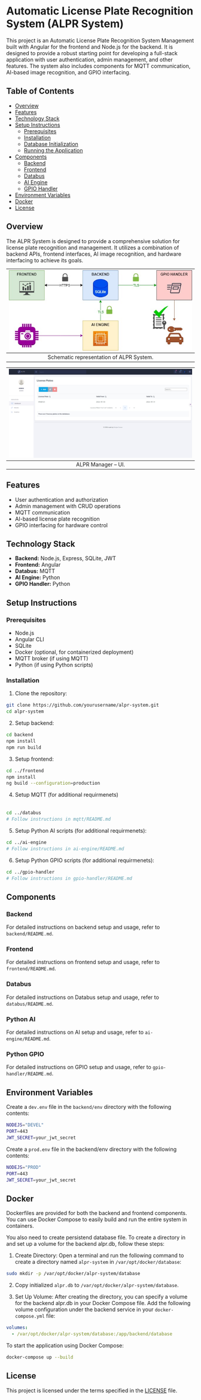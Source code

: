 # Automatic License Plate Recognition System (ALPR System)

This project is an Automatic License Plate Recognition System Management built with Angular for the frontend and Node.js for the backend. It is designed to provide a robust starting point for developing a full-stack application with user authentication, admin management, and other features. The system also includes components for MQTT communication, AI-based image recognition, and GPIO interfacing.

## Table of Contents

- [Overview](#overview)
- [Features](#features)
- [Technology Stack](#technology-stack)
- [Setup Instructions](#setup-instructions)
  - [Prerequisites](#prerequisites)
  - [Installation](#installation)
  - [Database Initialization](#database-initialization)
  - [Running the Application](#running-the-application)
- [Components](#components)
  - [Backend](#backend)
  - [Frontend](#frontend)
  - [Databus](#databus)
  - [AI Engine](#ai-engine)
  - [GPIO Handler](#gpio-handler)
- [Environment Variables](#environment-variables)
- [Docker](#docker)
- [License](#license)

## Overview

The ALPR System is designed to provide a comprehensive solution for license plate recognition and management. It utilizes a combination of backend APIs, frontend interfaces, AI image recognition, and hardware interfacing to achieve its goals.

| ![](/docs/img/system-schematic.jpeg) |
|:--:| 
| Schematic representation of ALPR System. |


| ![](/docs/img/frontend-dashboard.jpeg) |
|:--:| 
| ALPR Manager – UI. |

## Features <a id='features'></a>

- User authentication and authorization
- Admin management with CRUD operations
- MQTT communication
- AI-based license plate recognition
- GPIO interfacing for hardware control

## Technology Stack <a id='technology-stack'></a>

- **Backend:** Node.js, Express, SQLite, JWT
- **Frontend:** Angular
- **Databus:** MQTT
- **AI Engine:** Python
- **GPIO Handler:** Python

## Setup Instructions <a id='setup-instructions'></a>

### Prerequisites

- Node.js
- Angular CLI
- SQLite
- Docker (optional, for containerized deployment)
- MQTT broker (if using MQTT)
- Python (if using Python scripts)

### Installation <a id='installation'></a>

1. Clone the repository:

```bash
git clone https://github.com/yourusername/alpr-system.git
cd alpr-system
```

2. Setup backend:

```bash
cd backend
npm install
npm run build
```

3. Setup frontend:

```bash
cd ../frontend
npm install
ng build --configuration=production
```

4. Setup MQTT (for additional requirmenets)
```bash

cd ../databus
# Follow instructions in mqtt/README.md
```

5. Setup Python AI scripts (for additional requirmenets):

```bash
cd ../ai-engine
# Follow instructions in ai-engine/README.md
```

6. Setup Python GPIO scripts (for additional requirmenets):

```bash
cd ../gpio-handler
# Follow instructions in gpio-handler/README.md
```

## Components <a id='components'></a>

### Backend <a id='backend'></a>
For detailed instructions on backend setup and usage, refer to `backend/README.md`.

### Frontend <a id='frontend'></a>
For detailed instructions on frontend setup and usage, refer to `frontend/README.md`.

### Databus <a id='databus'></a>
For detailed instructions on Databus setup and usage, refer to `databus/README.md`.

### Python AI <a id='ai-engine'></a>
For detailed instructions on AI setup and usage, refer to `ai-engine/README.md`.

### Python GPIO <a id='gpio-handler'></a>
For detailed instructions on GPIO setup and usage, refer to `gpio-handler/README.md`.

## Environment Variables <a id='environment-variables'></a>

Create a `dev.env` file in the `backend/env` directory with the following contents:

```bash
NODEJS="DEVEL"
PORT=443
JWT_SECRET=your_jwt_secret
```

Create a `prod.env` file in the backend/env directory with the following contents:

```bash
NODEJS="PROD"
PORT=443
JWT_SECRET=your_jwt_secret
```

## Docker <a id='docker'></a>
Dockerfiles are provided for both the backend and frontend components. You can use Docker Compose to easily build and run the entire system in containers.

You also need to create persistend database file. To create a directory in and set up a volume for the backend alpr.db, follow these steps:

1. Create Directory: Open a terminal and run the following command to create a directory named `alpr-system` in `/var/opt/docker/database`:
```bash
sudo mkdir -p /var/opt/docker/alpr-system/database
```
2. Copy initialized `alpr.db` to `/var/opt/docker/alpr-system/database`.

3. Set Up Volume: After creating the directory, you can specify a volume for the backend alpr.db in your Docker Compose file. Add the following volume configuration under the backend service in your `docker-compose.yml` file:
```yaml
volumes:
  - /var/opt/docker/alpr-system/database:/app/backend/database
```


To start the application using Docker Compose:

```bash
docker-compose up --build
```
## License <a id='license'></a>

This project is licensed under the terms specified in the [LICENSE](../LICENSE) file.
